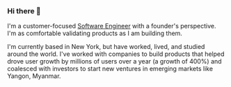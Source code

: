 ### Hi there 👋

<!--
**fmitra/fmitra** is a ✨ _special_ ✨ repository because its `README.md` (this file) appears on your GitHub profile.

Here are some ideas to get you started:

- 🔭 I’m currently working on ...
- 🌱 I’m currently learning ...
- 👯 I’m looking to collaborate on ...
- 🤔 I’m looking for help with ...
- 💬 Ask me about ...
- 📫 How to reach me: ...
- 😄 Pronouns: ...
- ⚡ Fun fact: ...
-->

I'm a customer-focused [Software Engineer](https://linkedin.com/in/francismitra) with a founder's perspective. I'm as comfortable validating products as I am building them.

I'm currently based in New York, but have worked, lived, and studied around the world. I've worked with companies to build products that helped drove user growth by millions of users over a year (a growth of 400%) and coalesced with investors to start new ventures in emerging markets like Yangon, Myanmar.
